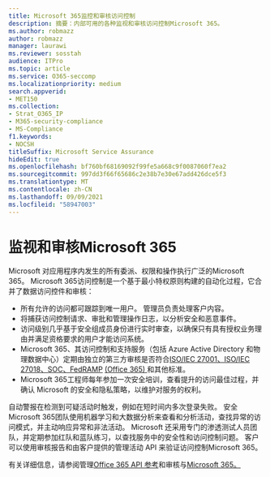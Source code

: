 ```yaml
---
title: Microsoft 365监控和审核访问控制
description: 摘要：内部可用的各种监视和审核访问控制Microsoft 365。
ms.author: robmazz
author: robmazz
manager: laurawi
ms.reviewer: sosstah
audience: ITPro
ms.topic: article
ms.service: O365-seccomp
ms.localizationpriority: medium
search.appverid:
- MET150
ms.collection:
- Strat_O365_IP
- M365-security-compliance
- MS-Compliance
f1.keywords:
- NOCSH
titleSuffix: Microsoft Service Assurance
hideEdit: true
ms.openlocfilehash: bf760bf68169092f99fe5a668c9f0087060f7ea2
ms.sourcegitcommit: 997dd3f66f65686c2e38b7e30e67add426dce5f3
ms.translationtype: MT
ms.contentlocale: zh-CN
ms.lasthandoff: 09/09/2021
ms.locfileid: "58947003"
---
```

# <a name="monitoring-and-auditing-access-controls-in-microsoft-365"></a>监视和审核Microsoft 365

Microsoft 对应用程序内发生的所有委派、权限和操作执行广泛的Microsoft 365。 Microsoft 365访问控制是一个基于最小特权原则构建的自动化过程，它合并了数据访问控件和审核：

- 所有允许的访问都可跟踪到唯一用户。 管理员负责处理客户内容。
- 将捕获访问控制请求、审批和管理操作日志，以分析安全和恶意事件。
- 访问级别几乎基于安全组成员身份进行实时审查，以确保只有具有授权业务理由并满足资格要求的用户才能访问系统。
- Microsoft 365、其访问控制和支持服务（包括 Azure Active Directory 和物理数据中心）定期由独立的第三方审核是否符合[ISO/IEC 27001、ISO/IEC](https://www.microsoft.com/TrustCenter/Compliance/iso-iec-27001) [27018、SOC、FedRAMP](https://www.microsoft.com/TrustCenter/Compliance/iso-iec-27018) [ (Office 365) ](https://www.microsoft.com/TrustCenter/Compliance/FedRAMP)和其他标准[](https://www.microsoft.com/TrustCenter/Compliance/SOC)。 [](https://www.microsoft.com/TrustCenter/Compliance?service=Office#Icons)
- Microsoft 365工程师每年参加一次安全培训，查看提升的访问最佳过程，并确认 Microsoft 的安全和隐私策略，以维护对服务的权利。

自动警报在检测到可疑活动时触发，例如在短时间内多次登录失败。 安全Microsoft 365团队使用机器学习和大数据分析来查看和分析活动，查找异常的访问模式，并主动响应异常和非法活动。 Microsoft 还采用专门的渗透测试人员团队，并定期参加红队和蓝队练习，以查找服务中的安全性和访问控制问题。 客户可以使用审核报告和由客户提供的管理活动 API 来验证访问控制Microsoft 365。

有关详细信息，请参阅管理[Office 365 API 参考](/office/office-365-management-api/office-365-management-activity-api-reference)和审核与[Microsoft 365。](assurance-auditing-and-reporting-overview.md)
